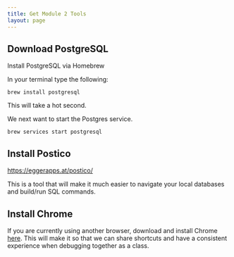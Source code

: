 ```yaml
---
title: Get Module 2 Tools
layout: page
---
```


## Download PostgreSQL

Install PostgreSQL via Homebrew

In your terminal type the following: 
```
brew install postgresql
```
This will take a hot second.

We next want to start the Postgres service.

```
brew services start postgresql
```


## Install Postico

https://eggerapps.at/postico/

This is a tool that will make it much easier to navigate your local databases and build/run SQL commands.

## Install Chrome

If you are currently using another browser, download and install Chrome [here](https://www.google.com/chrome/). This will make it so that we can share shortcuts and have a consistent experience when debugging together as a class.
